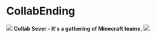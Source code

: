 # CollabEnding 
![](https://cdn.discordapp.com/attachments/932161944209743892/938377375153000488/SpritecraftOutput.png)
**Collab Sever - It's a gathering of Minecraft teams.**
![](https://cdn.discordapp.com/attachments/919481285922144277/998928807195066468/e20285d3151ffdbc.png)

